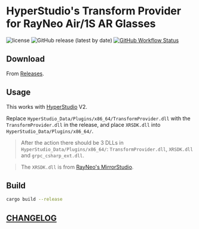 # HyperStudio's Transform Provider for RayNeo Air/1S AR Glasses

![license](https://img.shields.io/github/license/DiscreteTom/hstp-rayneo-air?style=flat-square)
![GitHub release (latest by date)](https://img.shields.io/github/v/release/DiscreteTom/hstp-rayneo-air?style=flat-square)
[![GitHub Workflow Status](https://img.shields.io/github/actions/workflow/status/DiscreteTom/hstp-rayneo-air/build.yml?style=flat-square)](https://github.com/DiscreteTom/hstp-rayneo-air/actions/workflows/build.yml)

## Download

From [Releases](https://github.com/DiscreteTom/hstp-rayneo-air/releases).

## Usage

This works with [HyperStudio](https://github.com/DiscreteTom/HyperStudio) V2.

Replace `HyperStudio_Data/Plugins/x86_64/TransformProvider.dll` with the `TransformProvider.dll` in the release, and place `XRSDK.dll` into `HyperStudio_Data/Plugins/x86_64/`.

> After the action there should be 3 DLLs in `HyperStudio_Data/Plugins/x86_64/`: `TransformProvider.dll`, `XRSDK.dll` and `grpc_csharp_ext.dll`.

> The `XRSDK.dll` is from [RayNeo's MirrorStudio](https://bbs.leiniao.com/thread/173).

## Build

```bash
cargo build --release
```

## [CHANGELOG](CHANGELOG.md)
